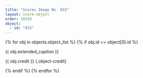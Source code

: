 ```yaml
---
title: "Scores Image No. 015"
layout: score-object
order: 10150
object:
  - id: "015"
---
```


{% for obj in objects.object_list %}
{% if obj.id == object[0].id %}

{{ obj.extended_caption }}

{{ obj.credit }} {.object-credit}

{% endif %}
{% endfor %}
